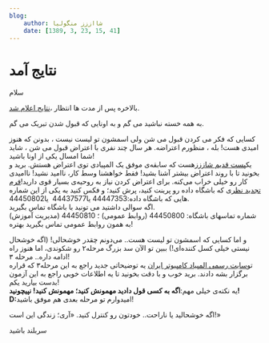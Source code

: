 ```yaml
---
blog:
    author: شااززز منگولیا
    date: [1389, 3, 23, 15, 41]
---
```

# نتایج آمد

<div class="cnt">
سلام<p>بالاخره پس از مدت ها انتظار ،<a href="http://ysc.ac.ir/news/fileNews_391.pdf">نتایج اعلام شد</a>.</p>
<p>به همه خسته نباشید می گم و به اونایی که قبول شدن تبریک می گم.</p>
<p>کسایی
که فکر می کردن قبول می شن ولی اسمشون تو لیست نیست ، بدونن که هنوز امیدی
هست! بله ، منظورم اعتراضه. هر سال چند نفری با اعتراض قبول می شن ، شاید
شما امسال یکی از اونا باشید!<br/>یک<a href="http://shaazzz.blogfa.com/post-31.aspx">پست قدیم شاززز</a>هست که سابقه‌ی موفق یک المپیادی توی اعتراض هستش. برید و بخونید تا با
روند اعتراض بیشتر آشنا بشید! فقط خواهشنا وسط کار، ناامید نشید! ناامیدی
کار رو خیلی خراب می‌کنه. برای اعتراض کردن نیاز به روحیه‌ی بسیار قوی
دارید!<a href="http://ysc.ac.ir/news/fileNews_392.pdf">فرم تجدید نظر</a>ی که باشگاه داده رو پرینت کنید، پرش کنید؛ و فکس کنید به یکی از این شماره هایی که باشگاه داده:44447353 یا44437577  یا44450802.<br/>اگه سوالی داشتید می تونید با باشگاه تماس بگیرید.<br/>شماره تماسهای باشگاه: 44450800 (روابط عمومی) ؛ 44450810 (مدیریت آموزش)<br/>به همون روابط عمومی تماس بگیرید بهتره!</p>
<p>و اما کسایی که اسمشون تو لیست هست.. می‌دونم چقدر
خوشحالی! (اگه خوشحال نیستی خیلی کسل کننده‌ای!) ببین تو الآن سد بزرگ
مرحله۲ رو شکوندی، اما هنوز راه ادامه داره.. مرحله ۳!<br/>تو<a href="http://inoi.ir">سایت رسمی ‌المپیاد کامپیوتر ایران</a> یه
توضیحاتی جدید راجع به این مرحله۳ که قراره برگزار بشه دادند. برید خوب و
با دقت بخونید تا یه اطلاعات خوبی راجع به این آزمون بدست بیارید یکم!<br/>یه نکته‌ی خیلی مهم:<strong>اگه به کسی قول دادید مهمونش کنید؛ مهمونش کنید! نپیچونید! D:</strong>امیدوارم تو مرحله بعدی هم موفق باشید!</p>
<p>اگه خوشحالید یا ناراحت.. خودتون رو کنترل کنید. «آری؛ زندگی این است!»</p>
<p>سربلند باشید</p>
</div>
